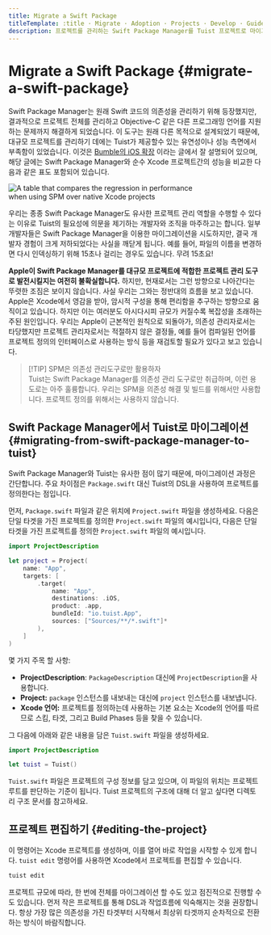 ```yaml
---
title: Migrate a Swift Package
titleTemplate: :title · Migrate · Adoption · Projects · Develop · Guides · Tuist
description: 프로젝트를 관리하는 Swift Package Manager를 Tuist 프로젝트로 마이그레이션 하는 방법을 알아봅니다.
---
```


# Migrate a Swift Package {#migrate-a-swift-package}

Swift Package Manager는 원래 Swift 코드의 의존성을 관리하기 위해 등장했지만, 결과적으로 프로젝트 전체를 관리하고 Objective-C 같은 다른 프로그래밍 언어를 지원하는 문제까지 해결하게 되었습니다. 이 도구는 원래 다른 목적으로 설계되었기 때문에, 대규모 프로젝트를 관리하기 데에는 Tuist가 제공할수 있는 유연성이나 성능 측면에서 부족함이 있었습니다. 이것은 [Bumble의 iOS 확장](https://medium.com/bumble-tech/scaling-ios-at-bumble-239e0fa009f2) 이라는 글에서 잘 설명되어 있으며, 해당 글에는 Swift Package Manager와 순수 Xcode 프로젝트간의 성능을 비교한 다음과 같은 표도 포함되어 있습니다.

<img style="max-width: 400px;" alt="A table that compares the regression in performance when using SPM over native Xcode projects" src="/images/guides/start/migrate/performance-table.webp">

우리는 종종 Swift Package Manager도 유사한 프로젝트 관리 역할을 수행할 수 있다는 이유로 Tuist의 필요성에 의문을 제기하는 개발자와 조직을 마주하고는 합니다. 일부 개발자들은 Swift Package Manager을 이용한 마이그레이션을 시도하지만, 결국 개발자 경험이 크게 저하되었다는 사실을 깨닫게 됩니다. 예를 들어, 파일의 이름을 변경하면 다시 인덱싱하기 위해 15초나 걸리는 경우도 있습니다. 무려 15초요!

**Apple이 Swift Package Manager를 대규모 프로젝트에 적합한 프로젝트 관리 도구로 발전시킬지는 여전히 불확실합니다.** 하지만, 현재로서는 그런 방향으로 나아간다는 뚜렷한 조짐은 보이지 않습니다. 사실 우리는 그와는 정반대의 흐름을 보고 있습니다. Apple은 Xcode에서 영감을 받아, 암시적 구성을 통해 편리함을 추구하는 방향으로 움직이고 있습니다. 하지만 이는 <LocalizedLink href="/guides/develop/projects/cost-of-convenience">여러분도 아시다시피</LocalizedLink> 규모가 커질수록 복잡성을 초래하는 주된 원인입니다. 우리는 Apple이 근본적인 원칙으로 되돌아가, 의존성 관리자로서는 타당했지만 프로젝트 관리자로서는 적절하지 않은 결정들, 예를 들어 컴파일된 언어를 프로젝트 정의의 인터페이스로 사용하는 방식 등을 재검토할 필요가 있다고 보고 있습니다.

> [!TIP] SPM은 의존성 관리도구로만 활용하자 \
> Tuist는 Swift Package Manager를 의존성 관리 도구로만 취급하며, 이런 용도로는 아주 훌륭합니다. 우리는 SPM을 의존성 해결 및 빌드를 위해서만 사용합니다. 프로젝트 정의를 위해서는 사용하지 않습니다.

## Swift Package Manager에서 Tuist로 마이그레이션 {#migrating-from-swift-package-manager-to-tuist}

Swift Package Manager와 Tuist는 유사한 점이 많기 때문에, 마이그레이션 과정은 간단합니다. 주요 차이점은 `Package.swift` 대신 Tuist의 DSL을 사용하여 프로젝트를 정의한다는 점입니다.

먼저, `Package.swift` 파일과 같은 위치에 `Project.swift` 파일을 생성하세요. 다음은 단일 타겟을 가진 프로젝트를 정의한 `Project.swift` 파일의 예시입니다, 다음은 단일 타겟을 가진 프로젝트를 정의한 `Project.swift` 파일의 예시입니다.

```swift
import ProjectDescription

let project = Project(
    name: "App",
    targets: [
        .target(
            name: "App",
            destinations: .iOS,
            product: .app,
            bundleId: "io.tuist.App",
            sources: ["Sources/**/*.swift"]*
        ),
    ]
)
```

몇 가지 주목 할 사항:

- **ProjectDescription**: `PackageDescription` 대신에 `ProjectDescription`을 사용합니다.
- **Project:** `package` 인스턴스를 내보내는 대신에 `project` 인스턴스를 내보냅니다.
- **Xcode 언어:** 프로젝트를 정의하는데 사용하는 기본 요소는 Xcode의 언어를 따르므로 스킴, 타겟, 그리고 Build Phases 등을 찾을 수 있습니다.

그 다음에 아래와 같은 내용을 담은 `Tuist.swift` 파일을 생성하세요.

```swift
import ProjectDescription

let tuist = Tuist()
```

`Tuist.swift` 파일은 프로젝트의 구성 정보를 담고 있으며, 이 파일의 위치는 프로젝트 루트를 판단하는 기준이 됩니다. Tuist 프로젝트의 구조에 대해 더 알고 싶다면 <LocalizedLink href="/guides/develop/projects/directory-structure">디렉토리 구조</LocalizedLink> 문서를 참고하세요.

## 프로젝트 편집하기 {#editing-the-project}

이 명령어는 Xcode 프로젝트를 생성하며, 이를 열어 바로 작업을 시작할 수 있게 합니다. <LocalizedLink href="/guides/develop/projects/editing">`tuist edit`</LocalizedLink> 명령어를 사용하면 Xcode에서 프로젝트를 편집할 수 있습니다.

```bash
tuist edit
```

프로젝트 규모에 따라, 한 번에 전체를 마이그레이션 할 수도 있고 점진적으로 진행할 수도 있습니다. 먼저 작은 프로젝트를 통해 DSL과 작업흐름에 익숙해지는 것을 권장합니다. 항상 가장 많은 의존성을 가진 타겟부터 시작해서 최상위 타겟까지 순차적으로 전환하는 방식이 바람직합니다.
